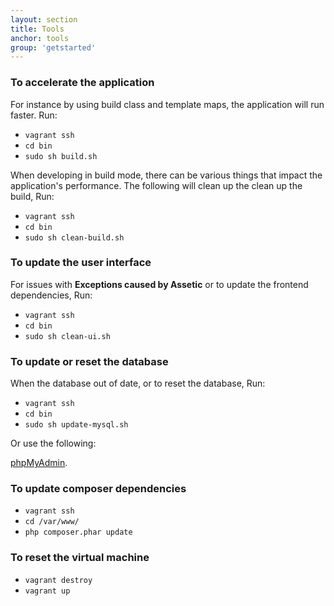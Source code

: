 ```yaml
---
layout: section
title: Tools
anchor: tools
group: 'getstarted'
---
```


### To accelerate the application

For instance by using build class and template maps, the application will run faster.
Run:

* `vagrant ssh`
* `cd bin`
* `sudo sh build.sh`

When developing in build mode, there can be various things that impact the application's performance.
The following will clean up the clean up the build,
Run:

* `vagrant ssh`
* `cd bin`
* `sudo sh clean-build.sh`

### To update the user interface

For issues with **Exceptions caused by Assetic** or to update the frontend dependencies,
Run:

* `vagrant ssh`
* `cd bin`
* `sudo sh clean-ui.sh`

### To update or reset the database

When the database out of date, or to reset the database,
Run:

* `vagrant ssh`
* `cd bin`
* `sudo sh update-mysql.sh`

Or use the following:

 [phpMyAdmin](http://localhost:4567/phpmyadmin).

### To update composer dependencies

* `vagrant ssh`
* `cd /var/www/`
* `php composer.phar update`

### To reset the virtual machine

* `vagrant destroy`
* `vagrant up`
